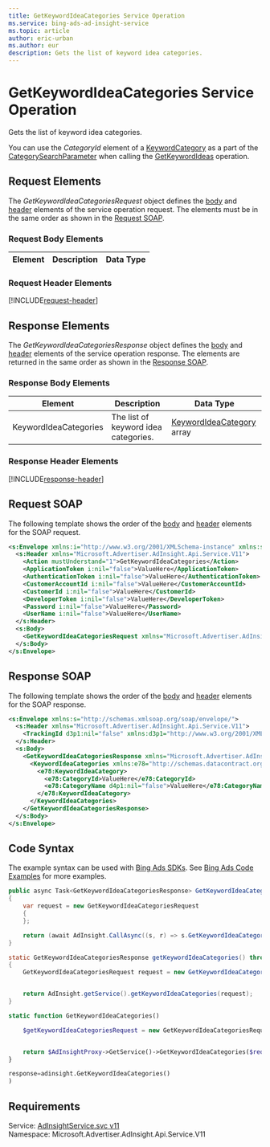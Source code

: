 ```yaml
---
title: GetKeywordIdeaCategories Service Operation
ms.service: bing-ads-ad-insight-service
ms.topic: article
author: eric-urban
ms.author: eur
description: Gets the list of keyword idea categories.
---
```

# GetKeywordIdeaCategories Service Operation
Gets the list of keyword idea categories.

You can use the *CategoryId* element of a [KeywordCategory](../ad-insight-service/keywordcategory.md) as a part of the [CategorySearchParameter](../ad-insight-service/categorysearchparameter.md) when calling the [GetKeywordIdeas](../ad-insight-service/getkeywordideas.md) operation.

## <a name="request"></a>Request Elements
The *GetKeywordIdeaCategoriesRequest* object defines the [body](#request-body) and [header](#request-header) elements of the service operation request. The elements must be in the same order as shown in the [Request SOAP](#request-soap). 

### <a name="request-body"></a>Request Body Elements

|Element|Description|Data Type|
|-----------|---------------|-------------|

### <a name="request-header"></a>Request Header Elements
[!INCLUDE[request-header](./includes/request-header.md)]

## <a name="response"></a>Response Elements
The *GetKeywordIdeaCategoriesResponse* object defines the [body](#response-body) and [header](#response-header) elements of the service operation response. The elements are returned in the same order as shown in the [Response SOAP](#response-soap).

### <a name="response-body"></a>Response Body Elements

|Element|Description|Data Type|
|-----------|---------------|-------------|
|<a name="keywordideacategories"></a>KeywordIdeaCategories|The list of keyword idea categories.|[KeywordIdeaCategory](keywordideacategory.md) array|

### <a name="response-header"></a>Response Header Elements
[!INCLUDE[response-header](./includes/response-header.md)]

## <a name="request-soap"></a>Request SOAP
The following template shows the order of the [body](#request-body) and [header](#request-header) elements for the SOAP request.

```xml
<s:Envelope xmlns:i="http://www.w3.org/2001/XMLSchema-instance" xmlns:s="http://schemas.xmlsoap.org/soap/envelope/">
  <s:Header xmlns="Microsoft.Advertiser.AdInsight.Api.Service.V11">
    <Action mustUnderstand="1">GetKeywordIdeaCategories</Action>
    <ApplicationToken i:nil="false">ValueHere</ApplicationToken>
    <AuthenticationToken i:nil="false">ValueHere</AuthenticationToken>
    <CustomerAccountId i:nil="false">ValueHere</CustomerAccountId>
    <CustomerId i:nil="false">ValueHere</CustomerId>
    <DeveloperToken i:nil="false">ValueHere</DeveloperToken>
    <Password i:nil="false">ValueHere</Password>
    <UserName i:nil="false">ValueHere</UserName>
  </s:Header>
  <s:Body>
    <GetKeywordIdeaCategoriesRequest xmlns="Microsoft.Advertiser.AdInsight.Api.Service.V11" />
  </s:Body>
</s:Envelope>
```

## <a name="response-soap"></a>Response SOAP
The following template shows the order of the [body](#response-body) and [header](#response-header) elements for the SOAP response.

```xml
<s:Envelope xmlns:s="http://schemas.xmlsoap.org/soap/envelope/">
  <s:Header xmlns="Microsoft.Advertiser.AdInsight.Api.Service.V11">
    <TrackingId d3p1:nil="false" xmlns:d3p1="http://www.w3.org/2001/XMLSchema-instance">ValueHere</TrackingId>
  </s:Header>
  <s:Body>
    <GetKeywordIdeaCategoriesResponse xmlns="Microsoft.Advertiser.AdInsight.Api.Service.V11">
      <KeywordIdeaCategories xmlns:e78="http://schemas.datacontract.org/2004/07/Microsoft.BingAds.Advertiser.AdInsight.Api.DataContract.V11.Entity" d4p1:nil="false" xmlns:d4p1="http://www.w3.org/2001/XMLSchema-instance">
        <e78:KeywordIdeaCategory>
          <e78:CategoryId>ValueHere</e78:CategoryId>
          <e78:CategoryName d4p1:nil="false">ValueHere</e78:CategoryName>
        </e78:KeywordIdeaCategory>
      </KeywordIdeaCategories>
    </GetKeywordIdeaCategoriesResponse>
  </s:Body>
</s:Envelope>
```

## <a name="example"></a>Code Syntax
The example syntax can be used with [Bing Ads SDKs](~/guides/client-libraries.md). See [Bing Ads Code Examples](~/guides/code-examples.md) for more examples.
```csharp
public async Task<GetKeywordIdeaCategoriesResponse> GetKeywordIdeaCategoriesAsync()
{
	var request = new GetKeywordIdeaCategoriesRequest
	{
	};

	return (await AdInsight.CallAsync((s, r) => s.GetKeywordIdeaCategoriesAsync(r), request));
}
```
```java
static GetKeywordIdeaCategoriesResponse getKeywordIdeaCategories() throws RemoteException, Exception
{
	GetKeywordIdeaCategoriesRequest request = new GetKeywordIdeaCategoriesRequest();


	return AdInsight.getService().getKeywordIdeaCategories(request);
}
```
```php
static function GetKeywordIdeaCategories()

	$getKeywordIdeaCategoriesRequest = new GetKeywordIdeaCategoriesRequest();


	return $AdInsightProxy->GetService()->GetKeywordIdeaCategories($request);
}
```
```python
response=adinsight.GetKeywordIdeaCategories()
)
```

## Requirements
Service: [AdInsightService.svc v11](https://adinsight.api.bingads.microsoft.com/Api/Advertiser/AdInsight/v11/AdInsightService.svc)  
Namespace: Microsoft.Advertiser.AdInsight.Api.Service.V11  

